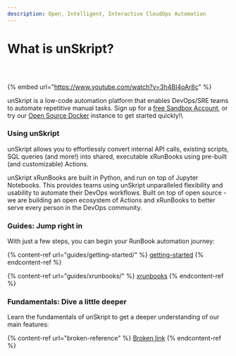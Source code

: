 ```yaml
---
description: Open, Intelligent, Interactive CloudOps Automation
---
```


# What is unSkript?

<figure><img src="https://img.shields.io/github/stars/unskript/Awesome-CloudOPs-Automation?color=orange&#x26;style=for-the-badge" alt=""><figcaption></figcaption></figure>

<div>

<figure><img src="https://img.shields.io/endpoint?url=https://raw.githubusercontent.com/unskript/Awesome-CloudOps-Automation/master/.github/images/runbookShield.json&#x26;style=for-the-badge" alt=""><figcaption></figcaption></figure>

 

<figure><img src="https://img.shields.io/endpoint?url=https://raw.githubusercontent.com/unskript/Awesome-CloudOps-Automation/master/.github/images/actionShield.json&#x26;style=for-the-badge" alt=""><figcaption></figcaption></figure>

</div>

{% embed url="https://www.youtube.com/watch?v=3h4BI4oAr8c" %}

unSkript is a low-code automation platform that enables DevOps/SRE teams to automate repetitive manual tasks.  Sign up for a [free Sandbox Account](https://us.app.unskript.io/signup), or try our [Open Source Docker](https://github.com/unskript/Awesome-CloudOps-Automation) instance to get started quickly!\


### Using unSkript

unSkript allows you to effortlessly convert internal API calls, existing scripts, SQL queries (and more!) into shared, executable xRunBooks using pre-built (and customizable) Actions. &#x20;

unSkript xRunBooks are built in Python, and run on top of Jupyter Notebooks. This provides teams using unSkript unparalleled flexibility and usability to automate their DevOps workflows. Built on top of open source - we are building an open ecosystem of Actions and xRunBooks to better serve every person in the DevOps community.

### Guides: Jump right in

With just a few steps, you can begin your RunBook automation journey:

{% content-ref url="guides/getting-started/" %}
[getting-started](guides/getting-started/)
{% endcontent-ref %}

{% content-ref url="guides/xrunbooks/" %}
[xrunbooks](guides/xrunbooks/)
{% endcontent-ref %}

### Fundamentals: Dive a little deeper

Learn the fundamentals of unSkript to get a deeper understanding of our main features:

{% content-ref url="broken-reference" %}
[Broken link](broken-reference)
{% endcontent-ref %}

